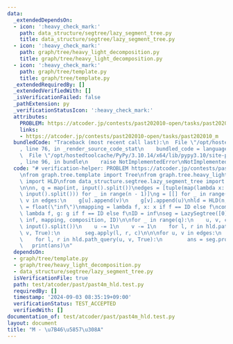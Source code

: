 ```yaml
---
data:
  _extendedDependsOn:
  - icon: ':heavy_check_mark:'
    path: data_structure/segtree/lazy_segment_tree.py
    title: data_structure/segtree/lazy_segment_tree.py
  - icon: ':heavy_check_mark:'
    path: graph/tree/heavy_light_decomposition.py
    title: graph/tree/heavy_light_decomposition.py
  - icon: ':heavy_check_mark:'
    path: graph/tree/template.py
    title: graph/tree/template.py
  _extendedRequiredBy: []
  _extendedVerifiedWith: []
  _isVerificationFailed: false
  _pathExtension: py
  _verificationStatusIcon: ':heavy_check_mark:'
  attributes:
    PROBLEM: https://atcoder.jp/contests/past202010-open/tasks/past202010_m
    links:
    - https://atcoder.jp/contests/past202010-open/tasks/past202010_m
  bundledCode: "Traceback (most recent call last):\n  File \"/opt/hostedtoolcache/PyPy/3.10.14/x64/lib/pypy3.10/site-packages/onlinejudge_verify/documentation/build.py\"\
    , line 76, in _render_source_code_stat\n    bundled_code = language.bundle(\n\
    \  File \"/opt/hostedtoolcache/PyPy/3.10.14/x64/lib/pypy3.10/site-packages/onlinejudge_verify/languages/python.py\"\
    , line 96, in bundle\n    raise NotImplementedError\nNotImplementedError\n"
  code: "# verification-helper: PROBLEM https://atcoder.jp/contests/past202010-open/tasks/past202010_m\n\
    \nfrom graph.tree.template import Tree\nfrom graph.tree.heavy_light_decomposition\
    \ import HLD\nfrom data_structure.segtree.lazy_segment_tree import LazySegtree\n\
    \n\nn, q = map(int, input().split())\nedges = [tuple(map(lambda x: int(x) - 1,\
    \ input().split())) for _ in range(n - 1)]\ng = [[] for _ in range(n)]\nfor u,\
    \ v in edges:\n    g[u].append(v)\n    g[v].append(u)\nhld = HLD(n, g)\n\ninf\
    \ = float(\"inf\")\nmapping = lambda f, x: x if f == ID else f\ncomposition =\
    \ lambda f, g: g if f == ID else f\nID = inf\nseg = LazySegtree([0] * n, min,\
    \ inf, mapping, composition, ID)\n\nfor _ in range(q):\n    u, v, c = map(int,\
    \ input().split())\n    u -= 1\n    v -= 1\n    for l, r in hld.path_query(u,\
    \ v, True):\n        seg.apply(l, r, c)\n\n\nfor u, v in edges:\n    ans = None\n\
    \    for l, r in hld.path_query(u, v, True):\n        ans = seg.prod(l, r)\n \
    \   print(ans)\n"
  dependsOn:
  - graph/tree/template.py
  - graph/tree/heavy_light_decomposition.py
  - data_structure/segtree/lazy_segment_tree.py
  isVerificationFile: true
  path: test/atcoder/past/past4m_hld.test.py
  requiredBy: []
  timestamp: '2024-09-03 08:35:19+09:00'
  verificationStatus: TEST_ACCEPTED
  verifiedWith: []
documentation_of: test/atcoder/past/past4m_hld.test.py
layout: document
title: "M - \u7B46\u5857\u308A"
---
```


